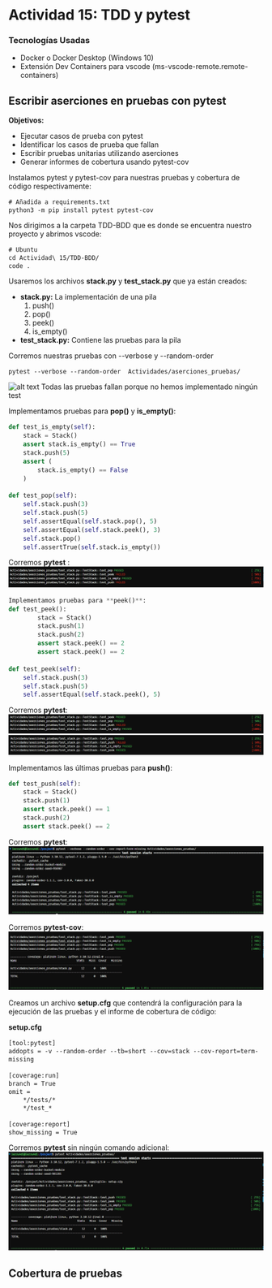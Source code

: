# Actividad 15: TDD y pytest

### Tecnologías Usadas
- Docker o Docker Desktop (Windows 10)
- Extensión Dev Containers para vscode (ms-vscode-remote.remote-containers)

## Escribir aserciones en pruebas con pytest

**Objetivos:**  
- Ejecutar casos de prueba con pytest
- Identificar los casos de prueba que fallan
- Escribir pruebas unitarias utilizando aserciones
- Generar informes de cobertura usando pytest-cov

Instalamos pytest y pytest-cov para nuestras pruebas y cobertura de código respectivamente:  

```shell
# Añadida a requirements.txt
python3 -m pip install pytest pytest-cov
```

Nos dirigimos a la carpeta TDD-BDD que es donde se encuentra nuestro proyecto y abrimos vscode:  
```shell
# Ubuntu
cd Actividad\ 15/TDD-BDD/
code .
```

Usaremos los archivos **stack.py** y **test_stack.py** que ya están creados:  
- **stack.py:** La implementación de una pila
  1. push()
  2. pop()
  3. peek()
  4. is_empty() 
- **test_stack.py:** Contiene las pruebas para la pila

Corremos nuestras pruebas con --verbose y --random-order

```shell
pytest --verbose --random-order  Actividades/aserciones_pruebas/
```
![alt text](../Imagenes/Actividad%2015/Actividad15_1.PNG)
Todas las pruebas fallan porque no hemos implementado ningún test

Implementamos pruebas para **pop()** y **is_empty()**:  
```python
def test_is_empty(self):
    stack = Stack()
    assert stack.is_empty() == True  
    stack.push(5)
    assert (
        stack.is_empty() == False
    )  

def test_pop(self):
    self.stack.push(3)  
    self.stack.push(5)
    self.assertEqual(self.stack.pop(), 5)  
    self.assertEqual(self.stack.peek(), 3)  
    self.stack.pop()  
    self.assertTrue(self.stack.is_empty())  
```
Corremos **pytest** :    
![alt text](../Imagenes/Actividad%2015/Actividad15-aserciones_pruebas_2.PNG)

```python
Implementamos pruebas para **peek()**:  
def test_peek():
        stack = Stack()
        stack.push(1)  
        stack.push(2)  
        assert stack.peek() == 2
        assert stack.peek() == 2

def test_peek(self):
    self.stack.push(3)
    self.stack.push(5)
    self.assertEqual(self.stack.peek(), 5)
```

Corremos **pytest**:  
![alt text](../Imagenes/Actividad%2015/Actividad15-aserciones_pruebas_3.PNG)
![alt text](../Imagenes/Actividad%2015/Actividad15-aserciones_pruebas_4.PNG)

Implementamos las últimas pruebas para **push()**:  
```python
def test_push(self):
    stack = Stack()
    stack.push(1)
    assert stack.peek() == 1
    stack.push(2)
    assert stack.peek() == 2
```

Corremos **pytest**:  
![alt text](../Imagenes/Actividad%2015/Actividad15-aserciones_pruebas_5.PNG)

Corremos **pytest-cov**:  
![alt text](../Imagenes/Actividad%2015/Actividad15-aserciones_pruebas_6.PNG)

Creamos un archivo **setup.cfg** que contendrá la configuración para la ejecución de las pruebas y el informe de cobertura de código:  

**setup.cfg**
```shell
[tool:pytest]
addopts = -v --random-order --tb=short --cov=stack --cov-report=term-missing

[coverage:run]
branch = True
omit =
    */tests/*
    */test_*

[coverage:report]
show_missing = True
```

Corremos **pytest** sin ningún comando adicional:  
![alt text](../Imagenes/Actividad%2015/Actividad15-aserciones_pruebas_7.PNG)

## Cobertura de pruebas